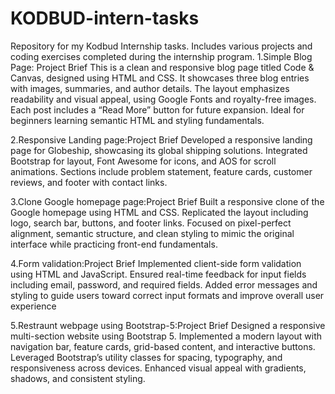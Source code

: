 # KODBUD-intern-tasks
Repository for my Kodbud Internship tasks. Includes various projects and coding exercises completed during the internship program.
1.Simple Blog Page: Project Brief
This is a clean and responsive blog page titled Code & Canvas, designed using HTML and CSS. It showcases three blog entries with images, summaries, and author details. The layout emphasizes readability and visual appeal, using Google Fonts and royalty-free images. Each post includes a “Read More” button for future expansion. Ideal for beginners learning semantic HTML and styling fundamentals.

2.Responsive Landing page:Project Brief
Developed a responsive landing page for Globeship, showcasing its global shipping solutions. Integrated Bootstrap for layout, Font Awesome for icons, and AOS for scroll animations. Sections include problem statement, feature cards, customer reviews, and footer with contact links.

3.Clone Google homepage page:Project Brief
Built a responsive clone of the Google homepage using HTML and CSS. Replicated the layout including logo, search bar, buttons, and footer links. Focused on pixel-perfect alignment, semantic structure, and clean styling to mimic the original interface while practicing front-end fundamentals.

4.Form validation:Project Brief
Implemented client-side form validation using HTML and JavaScript. Ensured real-time feedback for input fields including email, password, and required fields. Added error messages and styling to guide users toward correct input formats and improve overall user experience

5.Restraunt webpage using Bootstrap-5:Project Brief
Designed a responsive multi-section website using Bootstrap 5. Implemented a modern layout with navigation bar, feature cards, grid-based content, and interactive buttons. Leveraged Bootstrap’s utility classes for spacing, typography, and responsiveness across devices. Enhanced visual appeal with gradients, shadows, and consistent styling.
